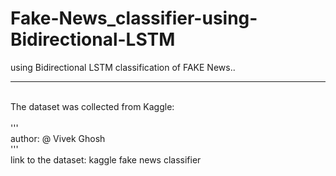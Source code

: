 # Fake-News_classifier-using-Bidirectional-LSTM
using Bidirectional LSTM classification of FAKE News..

***
<br>
The dataset was collected from Kaggle:
<br><br>
'''
<br>
author: @ Vivek Ghosh
  <br>
'''
  <br>
  <span>
  link to the dataset: <a link="https://www.kaggle.com/c/fake-news/data">kaggle fake news classifier</a>
  <span>
